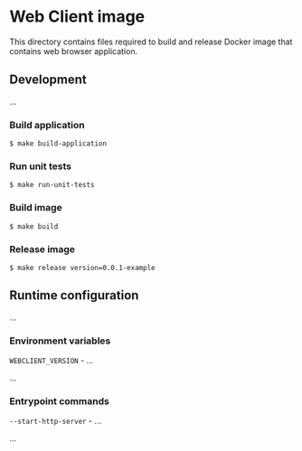 # Web Client image

This directory contains files required to build and release
Docker image that contains web browser application.

## Development

...

### Build application

```
$ make build-application
```

### Run unit tests

```
$ make run-unit-tests
```

### Build image

```
$ make build
```

### Release image

```
$ make release version=0.0.1-example
```

## Runtime configuration

...

### Environment variables

`WEBCLIENT_VERSION` - ...

...

### Entrypoint commands

`--start-http-server` - ...

...
